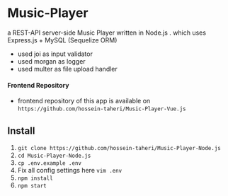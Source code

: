 # Music-Player

a REST-API server-side Music Player written in Node.js . which uses Express.js + MySQL (Sequelize ORM)

- used joi as input validator
- used morgan as logger
- used multer as file upload handler

#### Frontend Repository
- frontend repository of this app is available on  ```https://github.com/hossein-taheri/Music-Player-Vue.js```

## Install

1. ```git clone https://github.com/hossein-taheri/Music-Player-Node.js```
1. ```cd Music-Player-Node.js```
1. ```cp .env.example .env```
1. Fix all config settings here ```vim .env```
1. ```npm install```
1. ```npm start```



